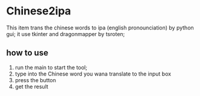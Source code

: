 # Chinese2ipa
This item trans the chinese words to ipa (english pronounciation) by python gui; it use tkinter and dragonmapper by tsroten; 
## how to use
1. run the main to start the tool;
2. type into the Chinese word you wana translate to the input box
3. press the button
4. get the result
